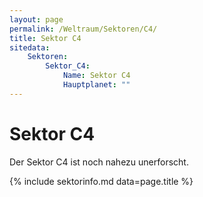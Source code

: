 ```yaml
---
layout: page
permalink: /Weltraum/Sektoren/C4/
title: Sektor C4
sitedata:
    Sektoren:
        Sektor_C4:
            Name: Sektor C4
            Hauptplanet: ""
---
```


# Sektor C4

Der Sektor C4 ist noch nahezu unerforscht.

{% include sektorinfo.md data=page.title %}
